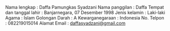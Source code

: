 Nama lengkap : Daffa Pamungkas Syadzani
Nama panggilan : Daffa
Tempat dan tanggal lahir : Banjarnegara, 07 Desember 1998
Jenis kelamin : Laki-laki
Agama : Islam
Golongan Darah : A
Kewarganegaraan : Indonesia
No. Telpon : 082219015014
Alamat Email : daffasyadzani@gmail.com
